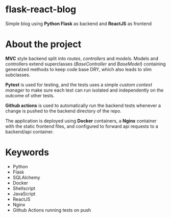 # flask-react-blog
Simple blog using **Python Flask** as backend and **ReactJS** as frontend

# About the project
**MVC** style backend split into *routes*, *controllers* and *models*. Models and controllers extend superclasses (*BaseController* and *BaseModel*) containing generalzed methods to keep code base DRY, which also leads to slim subclasses.

**Pytest** is used for testing, and the tests uses a simple *custom context manager* to make sure each test can run isolated and independently on the outcome of other tests. 

**Github actions** is used to automatically run the backend tests whenever a change is pushed to the backend directory of the repo.

The application is deployed using **Docker** containers, a **Nginx** container with the static frontend files, and configured to forward api requests to a backend/api container.

# Keywords
- Python
- Flask
- SQLAlchemy
- Docker
- Shellscript
- JavaScript
- ReactJS
- Nginx
- Github Actions running tests on push
